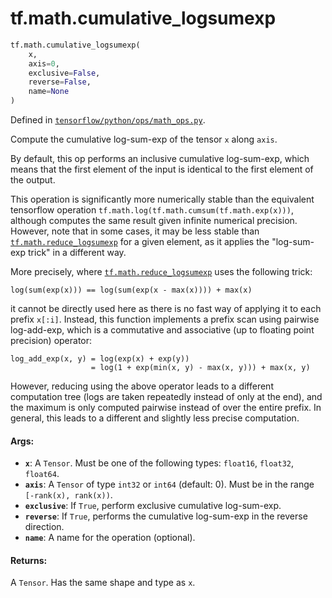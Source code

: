 <div itemscope itemtype="http://developers.google.com/ReferenceObject">
<meta itemprop="name" content="tf.math.cumulative_logsumexp" />
<meta itemprop="path" content="Stable" />
</div>

# tf.math.cumulative_logsumexp

``` python
tf.math.cumulative_logsumexp(
    x,
    axis=0,
    exclusive=False,
    reverse=False,
    name=None
)
```



Defined in [`tensorflow/python/ops/math_ops.py`](/code/stable/tensorflow/python/ops/math_ops.py).

Compute the cumulative log-sum-exp of the tensor `x` along `axis`.

By default, this op performs an inclusive cumulative log-sum-exp, which means
that the first element of the input is identical to the first element of
the output.

This operation is significantly more numerically stable than the equivalent
tensorflow operation `tf.math.log(tf.math.cumsum(tf.math.exp(x)))`, although
computes the same result given infinite numerical precision. However, note
that in some cases, it may be less stable than <a href="../../tf/math/reduce_logsumexp.md"><code>tf.math.reduce_logsumexp</code></a>
for a given element, as it applies the "log-sum-exp trick" in a different
way.

More precisely, where <a href="../../tf/math/reduce_logsumexp.md"><code>tf.math.reduce_logsumexp</code></a> uses the following trick:

```
log(sum(exp(x))) == log(sum(exp(x - max(x)))) + max(x)
```

it cannot be directly used here as there is no fast way of applying it
to each prefix `x[:i]`. Instead, this function implements a prefix
scan using pairwise log-add-exp, which is a commutative and associative
(up to floating point precision) operator:

```
log_add_exp(x, y) = log(exp(x) + exp(y))
                  = log(1 + exp(min(x, y) - max(x, y))) + max(x, y)
```

However, reducing using the above operator leads to a different computation
tree (logs are taken repeatedly instead of only at the end), and the maximum
is only computed pairwise instead of over the entire prefix. In general, this
leads to a different and slightly less precise computation.

#### Args:

* <b>`x`</b>: A `Tensor`. Must be one of the following types: `float16`, `float32`,
    `float64`.
* <b>`axis`</b>: A `Tensor` of type `int32` or `int64` (default: 0). Must be in the
    range `[-rank(x), rank(x))`.
* <b>`exclusive`</b>: If `True`, perform exclusive cumulative log-sum-exp.
* <b>`reverse`</b>: If `True`, performs the cumulative log-sum-exp in the reverse
    direction.
* <b>`name`</b>: A name for the operation (optional).


#### Returns:

A `Tensor`. Has the same shape and type as `x`.